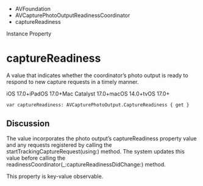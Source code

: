 

- AVFoundation
- AVCapturePhotoOutputReadinessCoordinator
-  captureReadiness 

Instance Property

# captureReadiness

A value that indicates whether the coordinator’s photo output is ready to respond to new capture requests in a timely manner.

iOS 17.0+iPadOS 17.0+Mac Catalyst 17.0+macOS 14.0+tvOS 17.0+

``` source
var captureReadiness: AVCapturePhotoOutput.CaptureReadiness { get }
```

## Discussion

The value incorporates the photo output’s captureReadiness property value and any requests registered by calling the startTrackingCaptureRequest(using:) method. The system updates this value before calling the readinessCoordinator(_:captureReadinessDidChange:) method.

This property is key-value observable.

